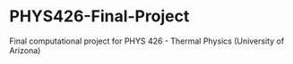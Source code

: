 # PHYS426-Final-Project
Final computational project for PHYS 426 - Thermal Physics (University of Arizona)
